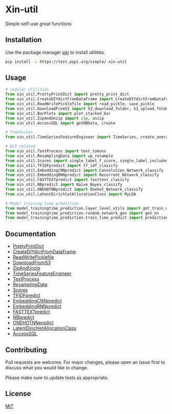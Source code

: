 
  

# Xin-util

Simple self-use great functions

## Installation

Use the package manager [pip](https://pip.pypa.io/en/stable/) to install utilities.

```bash
pip install -i https://test.pypi.org/simple/ xin-util
```

## Usage

```python
# regular utilities  
from xin_util.PrettyPrintDict import pretty_print_dict
from xin_util.CreateDIYdictFromDataFrame import CreateDIYdictFromDataFrame
from xin_util.ReadWritePicklefile import read_pickle, save_pickle
from xin_util.DownloadFromS3 import S3_download_folder, S3_upload_folder
from xin_util.BarPlots import plot_stacked_bar
from xin_util.ZipAndUnzip import zip, unzip
from xin_util.AccessSQL import getDBData, create

# TimeSeries  
from xin_util.TimeSeriesFeatureEngineer import TimeSeries, create_average_feature

# NLP related  
from xin_util.TextProcess import text_tokens
from xin_util.ResamplingData import up_resample
from xin_util.Scores import single_label_f_score, single_label_included_score, multiple_label_included_score
from xin_util.TFIDFpredict import tf_idf_classify
from xin_util.EmbeddingCNNpredict import Convolution_Network_classify
from xin_util.EmbeddingRNNpredict import Recurrent_Network_classify
from xin_util.FASTTEXTpredict import fasttext_classify
from xin_util.NBpredict import Naive_Bayes_classify
from xin_util.ONEHOTNNpredict import Onehot_Network_classify
from xin_util.LatentDirichletAllocationClass import MyLDA

# Model training time prediction
from model_trainingtime_prediction.layer_level_utils import get_train_data
from model_trainingtime_prediction.random_network_gen import gen_nn
from model_trainingtime_prediction.train_time_predict import prediction_model
```
## Documentation
  * [PrettyPrintDict](#PrettyPrintDict)
  * [CreateDIYdictFromDataFrame](#CreateDIYdictFromDataFrame)
  * [ReadWritePicklefile](#ReadWritePicklefile)
  * [DownloadFromS3](#DownloadFromS3)
  * [ZipAndUnzip](#ZipAndUnzip)
  * [TimeSeriesFeatureEngineer](#TimeSeriesFeatureEngineer)
  * [TextProcess](#TextProcess)
  * [ResamplingData](#ResamplingData)
  * [Scores](#Scores)
  * [TFIDFpredict](#TFIDFpredict)
  * [EmbeddingCNNpredict](#EmbeddingCNNpredict)
  * [EmbeddingRNNpredict](#EmbeddingRNNpredict)
  * [FASTTEXTpredict](#FASTTEXTpredict)
  * [NBpredict](#NBpredict)
  * [ONEHOTNNpredict](#ONEHOTNNpredict)
  * [LatentDirichletAllocationClass](#LatentDirichletAllocationClass)
  * [AccessSQL](#AccessSQL)

## Contributing
Pull requests are welcome. For major changes, please open an issue first to discuss what you would like to change.

Please make sure to update tests as appropriate.

## License
[MIT](https://choosealicense.com/licenses/mit/)